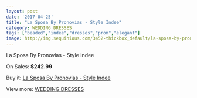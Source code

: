 ```yaml
---
layout: post
date: '2017-04-25'
title: "La Sposa By Pronovias - Style Indee"
category: WEDDING DRESSES
tags: ["beaded","indee","dresses","prom","elegant"]
image: http://img.sequinious.com/3452-thickbox_default/la-sposa-by-pronovias-style-indee.jpg
---
```

La Sposa By Pronovias - Style Indee

On Sales: **$242.99**
<a href="https://www.sequinious.com/wedding-dresses/1430-la-sposa-by-pronovias-style-indee.html"><amp-img layout="responsive" width="600" height="600" src="//img.sequinious.com/3452-thickbox_default/la-sposa-by-pronovias-style-indee.jpg" alt="La Sposa By Pronovias - Style Indee 0" /></a>
<a href="https://www.sequinious.com/wedding-dresses/1430-la-sposa-by-pronovias-style-indee.html"><amp-img layout="responsive" width="600" height="600" src="//img.sequinious.com/3454-thickbox_default/la-sposa-by-pronovias-style-indee.jpg" alt="La Sposa By Pronovias - Style Indee 1" /></a>
<a href="https://www.sequinious.com/wedding-dresses/1430-la-sposa-by-pronovias-style-indee.html"><amp-img layout="responsive" width="600" height="600" src="//img.sequinious.com/3453-thickbox_default/la-sposa-by-pronovias-style-indee.jpg" alt="La Sposa By Pronovias - Style Indee 2" /></a>

Buy it: [La Sposa By Pronovias - Style Indee](https://www.sequinious.com/wedding-dresses/1430-la-sposa-by-pronovias-style-indee.html "La Sposa By Pronovias - Style Indee")

View more: [WEDDING DRESSES](https://www.sequinious.com/2-wedding-dresses "WEDDING DRESSES")